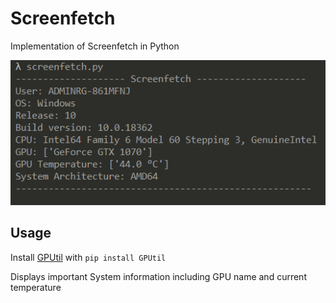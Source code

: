 # Screenfetch
Implementation of Screenfetch in Python

![alt-text](https://github.com/Noah670/Screenfetch/blob/main/screen/screenfetch_demo.png)

## Usage
Install [GPUtil](https://github.com/anderskm/gputil) with `pip install GPUtil`


Displays important System information including GPU name and current temperature
